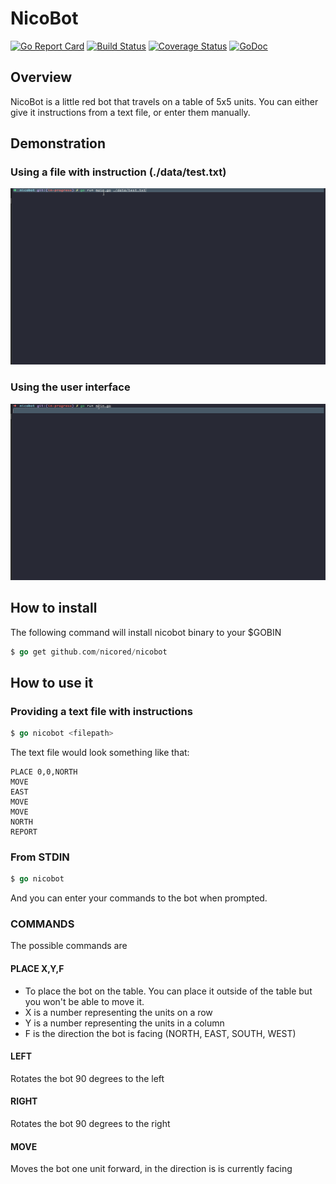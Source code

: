 # NicoBot

[![Go Report Card](https://goreportcard.com/badge/github.com/nicored/nicobot)](https://goreportcard.com/report/github.com/nicored/nicobot) [![Build Status](https://travis-ci.org/nicored/nicobot.svg)](https://travis-ci.org/nicored/nicobot) [![Coverage Status](https://coveralls.io/repos/github/nicored/nicobot/badge.svg?branch=master&v=2)](https://coveralls.io/github/nicored/nicobot?branch=master) [![GoDoc](https://godoc.org/github.com/nicored/nicobot/src/nicobot?status.svg)](https://godoc.org/github.com/nicored/nicobot/src/nicobot)

## Overview

NicoBot is a little red bot that travels on a table of
5x5 units. You can either give it instructions from a text
file, or enter them manually.

## Demonstration

### Using a file with instruction (./data/test.txt)
![Demo with file](./data/gifs/nicobot_file.gif "Nicobot demo with file")


### Using the user interface
![Demo with ui](./data/gifs/nicobot_cmd.gif "Nicobot demo with ui")


## How to install

The following command will install nicobot binary to your $GOBIN
```go
$ go get github.com/nicored/nicobot
````

## How to use it

### Providing a text file with instructions
```go
$ go nicobot <filepath>
````

The text file would look something like that:
```text
PLACE 0,0,NORTH
MOVE
EAST
MOVE
MOVE
NORTH
REPORT
```

### From STDIN
```go
$ go nicobot
```

And you can enter your commands to the bot when prompted.

### COMMANDS
The possible commands are

#### PLACE X,Y,F
- To place the bot on the table. You can place it outside of the table
but you won't be able to move it.
- X is a number representing the units on a row
- Y is a number representing the units in a column
- F is the direction the bot is facing (NORTH, EAST, SOUTH, WEST)

#### LEFT
Rotates the bot 90 degrees to the left

#### RIGHT
Rotates the bot 90 degrees to the right

#### MOVE
Moves the bot one unit forward, in the direction is is currently facing

